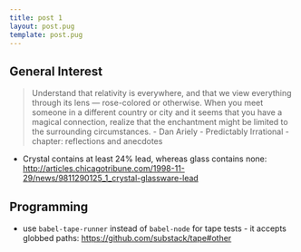 ```yaml
---
title: post 1
layout: post.pug
template: post.pug
---
```

## General Interest

> Understand that relativity is everywhere, and that we view everything through its lens — rose-colored or otherwise. When you meet someone in a different country or city and it seems that you have a magical connection, realize that the enchantment might be limited to the surrounding circumstances. - Dan Ariely - Predictably Irrational - chapter: reflections and anecdotes

- Crystal contains at least 24% lead, whereas glass contains none: http://articles.chicagotribune.com/1998-11-29/news/9811290125_1_crystal-glassware-lead

## Programming

- use `babel-tape-runner` instead of `babel-node` for tape tests - it accepts globbed paths: https://github.com/substack/tape#other
